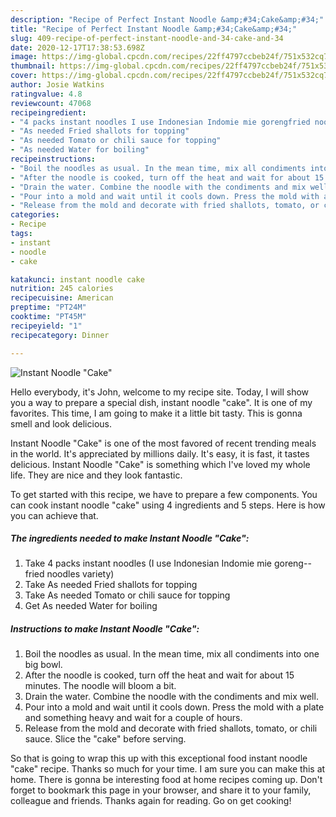 ```yaml
---
description: "Recipe of Perfect Instant Noodle &amp;#34;Cake&amp;#34;"
title: "Recipe of Perfect Instant Noodle &amp;#34;Cake&amp;#34;"
slug: 409-recipe-of-perfect-instant-noodle-and-34-cake-and-34
date: 2020-12-17T17:38:53.698Z
image: https://img-global.cpcdn.com/recipes/22ff4797ccbeb24f/751x532cq70/instant-noodle-cake-recipe-main-photo.jpg
thumbnail: https://img-global.cpcdn.com/recipes/22ff4797ccbeb24f/751x532cq70/instant-noodle-cake-recipe-main-photo.jpg
cover: https://img-global.cpcdn.com/recipes/22ff4797ccbeb24f/751x532cq70/instant-noodle-cake-recipe-main-photo.jpg
author: Josie Watkins
ratingvalue: 4.8
reviewcount: 47068
recipeingredient:
- "4 packs instant noodles I use Indonesian Indomie mie gorengfried noodles variety"
- "As needed Fried shallots for topping"
- "As needed Tomato or chili sauce for topping"
- "As needed Water for boiling"
recipeinstructions:
- "Boil the noodles as usual. In the mean time, mix all condiments into one big bowl."
- "After the noodle is cooked, turn off the heat and wait for about 15 minutes. The noodle will bloom a bit."
- "Drain the water. Combine the noodle with the condiments and mix well."
- "Pour into a mold and wait until it cools down. Press the mold with a plate and something heavy and wait for a couple of hours."
- "Release from the mold and decorate with fried shallots, tomato, or chili sauce. Slice the &#34;cake&#34; before serving."
categories:
- Recipe
tags:
- instant
- noodle
- cake

katakunci: instant noodle cake 
nutrition: 245 calories
recipecuisine: American
preptime: "PT24M"
cooktime: "PT45M"
recipeyield: "1"
recipecategory: Dinner

---
```



![Instant Noodle &#34;Cake&#34;](https://img-global.cpcdn.com/recipes/22ff4797ccbeb24f/751x532cq70/instant-noodle-cake-recipe-main-photo.jpg)

Hello everybody, it's John, welcome to my recipe site. Today, I will show you a way to prepare a special dish, instant noodle &#34;cake&#34;. It is one of my favorites. This time, I am going to make it a little bit tasty. This is gonna smell and look delicious.

Instant Noodle &#34;Cake&#34; is one of the most favored of recent trending meals in the world. It's appreciated by millions daily. It's easy, it is fast, it tastes delicious. Instant Noodle &#34;Cake&#34; is something which I've loved my whole life. They are nice and they look fantastic.




To get started with this recipe, we have to prepare a few components. You can cook instant noodle &#34;cake&#34; using 4 ingredients and 5 steps. Here is how you can achieve that.

<!--inarticleads1-->

##### The ingredients needed to make Instant Noodle &#34;Cake&#34;:

1. Take 4 packs instant noodles (I use Indonesian Indomie mie goreng--fried noodles variety)
1. Take As needed Fried shallots for topping
1. Take As needed Tomato or chili sauce for topping
1. Get As needed Water for boiling




<!--inarticleads2-->

##### Instructions to make Instant Noodle &#34;Cake&#34;:

1. Boil the noodles as usual. In the mean time, mix all condiments into one big bowl.
1. After the noodle is cooked, turn off the heat and wait for about 15 minutes. The noodle will bloom a bit.
1. Drain the water. Combine the noodle with the condiments and mix well.
1. Pour into a mold and wait until it cools down. Press the mold with a plate and something heavy and wait for a couple of hours.
1. Release from the mold and decorate with fried shallots, tomato, or chili sauce. Slice the &#34;cake&#34; before serving.




So that is going to wrap this up with this exceptional food instant noodle &#34;cake&#34; recipe. Thanks so much for your time. I am sure you can make this at home. There is gonna be interesting food at home recipes coming up. Don't forget to bookmark this page in your browser, and share it to your family, colleague and friends. Thanks again for reading. Go on get cooking!
